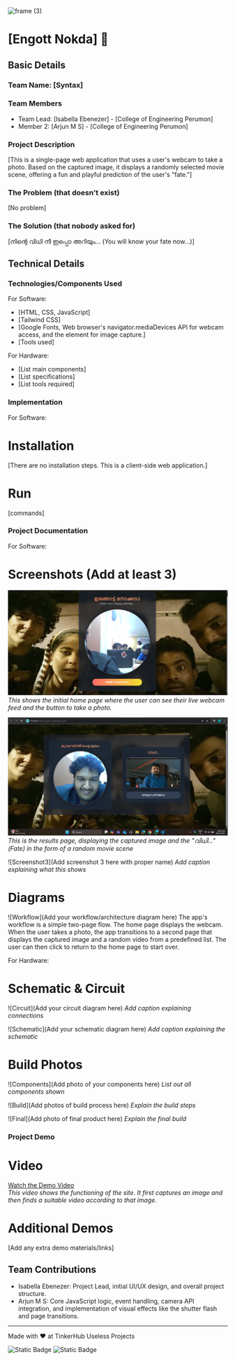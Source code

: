 <img width="3188" height="1202" alt="frame (3)" src="https://github.com/user-attachments/assets/517ad8e9-ad22-457d-9538-a9e62d137cd7" />


# [Engott Nokda] 🎯


## Basic Details
### Team Name: [Syntax]


### Team Members
- Team Lead: [Isabella Ebenezer] - [College of Engineering Perumon]
- Member 2: [Arjun M S] - [College of Engineering Perumon]

### Project Description
[This is a single-page web application that uses a user's webcam to take a photo. Based on the captured image, it displays a randomly selected movie scene, offering a fun and playful prediction of the user's "fate."]

### The Problem (that doesn't exist)
[No problem]

### The Solution (that nobody asked for)
[നിന്റെ വിധി നീ ഇപ്പൊ അറിയും... (You will know your fate now...)]

## Technical Details
### Technologies/Components Used
For Software:
- [HTML, CSS, JavaScript]
- [Tailwind CSS]
- [Google Fonts, Web browser's navigator.mediaDevices API for webcam access, and the <canvas> element for image capture.]
- [Tools used]

For Hardware:
- [List main components]
- [List specifications]
- [List tools required]

### Implementation
For Software:
# Installation
[There are no installation steps. This is a client-side web application.]

# Run
[commands]

### Project Documentation
For Software:

# Screenshots (Add at least 3)
![ScreenShot1](ss1.png)
*This shows the initial home page where the user can see their live webcam feed and the button to take a photo.*

![Screenshot2](ss2.png)
*This is the results page, displaying the captured image and the "വിധി..." (Fate) in the form of a random movie scene*

![Screenshot3](Add screenshot 3 here with proper name)
*Add caption explaining what this shows*

# Diagrams
![Workflow](Add your workflow/architecture diagram here)
The app's workflow is a simple two-page flow. The home page displays the webcam. When the user takes a photo, the app transitions to a second page that displays the captured image and a random video from a predefined list. The user can then click to return to the home page to start over.

For Hardware:

# Schematic & Circuit
![Circuit](Add your circuit diagram here)
*Add caption explaining connections*

![Schematic](Add your schematic diagram here)
*Add caption explaining the schematic*

# Build Photos
![Components](Add photo of your components here)
*List out all components shown*

![Build](Add photos of build process here)
*Explain the build steps*

![Final](Add photo of final product here)
*Explain the final build*

### Project Demo
# Video
[Watch the Demo Video](https://drive.google.com/file/d/1phERIIxRYzPYPPAxaRZYPHeHeK07fwjX/view?usp=sharing)  
*This video shows the functioning of the site. It first captures an image and then finds a suitable video according to that image.*

# Additional Demos
[Add any extra demo materials/links]

## Team Contributions
- Isabella Ebenezer: Project Lead, initial UI/UX design, and overall project structure.
- Arjun M S: Core JavaScript logic, event handling, camera API integration, and implementation of visual effects like the shutter flash and page transitions.

---
Made with ❤️ at TinkerHub Useless Projects 

![Static Badge](https://img.shields.io/badge/TinkerHub-24?color=%23000000&link=https%3A%2F%2Fwww.tinkerhub.org%2F)
![Static Badge](https://img.shields.io/badge/UselessProjects--25-25?link=https%3A%2F%2Fwww.tinkerhub.org%2Fevents%2FQ2Q1TQKX6Q%2FUseless%2520Projects)


